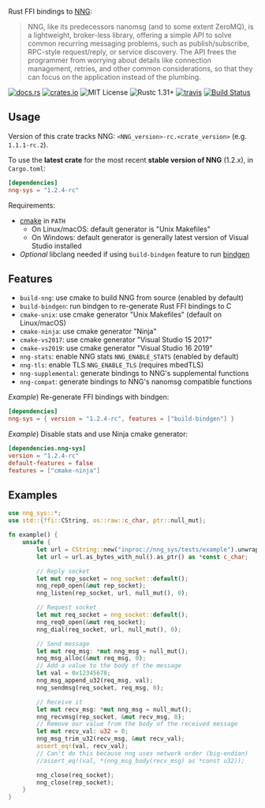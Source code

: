 
Rust FFI bindings to [NNG](https://github.com/nanomsg/nng):

> NNG, like its predecessors nanomsg (and to some extent ZeroMQ), is a lightweight, broker-less library, offering a simple API to solve common recurring messaging problems, such as publish/subscribe, RPC-style request/reply, or service discovery. The API frees the programmer from worrying about details like connection management, retries, and other common considerations, so that they can focus on the application instead of the plumbing.

[![docs.rs](https://docs.rs/nng-sys/badge.svg)](https://docs.rs/nng-sys)
[![crates.io](http://img.shields.io/crates/v/nng-sys.svg)](http://crates.io/crates/nng-sys)
![MIT License](https://img.shields.io/badge/license-MIT-blue.svg)
![Rustc 1.31+](https://img.shields.io/badge/rustc-1.31+-lightgray.svg)
[![travis](https://travis-ci.org/jeikabu/nng-rust.svg?branch=master)](https://travis-ci.org/jeikabu/nng-rust)
[![Build Status](https://dev.azure.com/jeikabu/nng-rust/_apis/build/status/jeikabu.nng-rust?branchName=master)](https://dev.azure.com/jeikabu/nng-rust/_build/latest?definitionId=1&branchName=master)

## Usage

Version of this crate tracks NNG: `<NNG_version>-rc.<crate_version>` (e.g. `1.1.1-rc.2`).

To use the __latest crate__ for the most recent __stable version of NNG__ (1.2.x), in `Cargo.toml`:  
```toml
[dependencies]
nng-sys = "1.2.4-rc"
```

Requirements:
- [cmake](https://cmake.org/) in `PATH`
    - On Linux/macOS: default generator is "Unix Makefiles"
    - On Windows: default generator is generally latest version of Visual Studio installed
- _Optional_ libclang needed if using `build-bindgen` feature to run [bindgen](https://rust-lang.github.io/rust-bindgen/requirements.html)

## Features

- `build-nng`: use cmake to build NNG from source (enabled by default)
- `build-bindgen`: run bindgen to re-generate Rust FFI bindings to C
- `cmake-unix`: use cmake generator "Unix Makefiles" (default on Linux/macOS)
- `cmake-ninja`: use cmake generator "Ninja"
- `cmake-vs2017`: use cmake generator "Visual Studio 15 2017"
- `cmake-vs2019`: use cmake generator "Visual Studio 16 2019"
- `nng-stats`: enable NNG stats `NNG_ENABLE_STATS` (enabled by default)
- `nng-tls`: enable TLS `NNG_ENABLE_TLS` (requires mbedTLS)
- `nng-supplemental`: generate bindings to NNG's supplemental functions
- `nng-compat`: generate bindings to NNG's nanomsg compatible functions

_Example_) Re-generate FFI bindings with bindgen:
```toml
[dependencies]
nng-sys = { version = "1.2.4-rc", features = ["build-bindgen"] }
```

_Example_) Disable stats and use Ninja cmake generator:
```toml
[dependencies.nng-sys]
version = "1.2.4-rc"
default-features = false
features = ["cmake-ninja"]
```

## Examples
```rust
use nng_sys::*;
use std::{ffi::CString, os::raw::c_char, ptr::null_mut};

fn example() {
    unsafe {
        let url = CString::new("inproc://nng_sys/tests/example").unwrap();
        let url = url.as_bytes_with_nul().as_ptr() as *const c_char;

        // Reply socket
        let mut rep_socket = nng_socket::default();
        nng_rep0_open(&mut rep_socket);
        nng_listen(rep_socket, url, null_mut(), 0);

        // Request socket
        let mut req_socket = nng_socket::default();
        nng_req0_open(&mut req_socket);
        nng_dial(req_socket, url, null_mut(), 0);

        // Send message
        let mut req_msg: *mut nng_msg = null_mut();
        nng_msg_alloc(&mut req_msg, 0);
        // Add a value to the body of the message
        let val = 0x12345678;
        nng_msg_append_u32(req_msg, val);
        nng_sendmsg(req_socket, req_msg, 0);

        // Receive it
        let mut recv_msg: *mut nng_msg = null_mut();
        nng_recvmsg(rep_socket, &mut recv_msg, 0);
        // Remove our value from the body of the received message
        let mut recv_val: u32 = 0;
        nng_msg_trim_u32(recv_msg, &mut recv_val);
        assert_eq!(val, recv_val);
        // Can't do this because nng uses network order (big-endian)
        //assert_eq!(val, *(nng_msg_body(recv_msg) as *const u32));

        nng_close(req_socket);
        nng_close(rep_socket);
    }
}
```